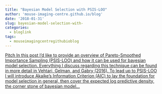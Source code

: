 ```yaml
---
title: "Bayesian Model Selection with PSIS-LOO"
author: 'mouse-imaging-centre.github.io/blog'
date: '2018-01-31'
slug: bayesian-model-selection-with-
categories:
  - bloglink
tags:
  - mouseimagingcentregithubioblog
---
```


[Pitch In this post I’d like to provide an overview of Pareto-Smoothed Importance Sampling (PSIS-LOO) and how it can be used for bayesian model selection. Everything I discuss regarding this technique can be found in more detail in Vehtari, Gelman, and Gabry (2016). To lead up to PSIS-LOO I will introduce Akaike’s Information Criterion (AIC) to lay the foundation for model selection in general, then cover the expected log predictive density, the corner stone of bayesian model...<click to read more>](https://mouse-imaging-centre.github.io/blog/blog/post/2018-01-31_loo-intro/)

